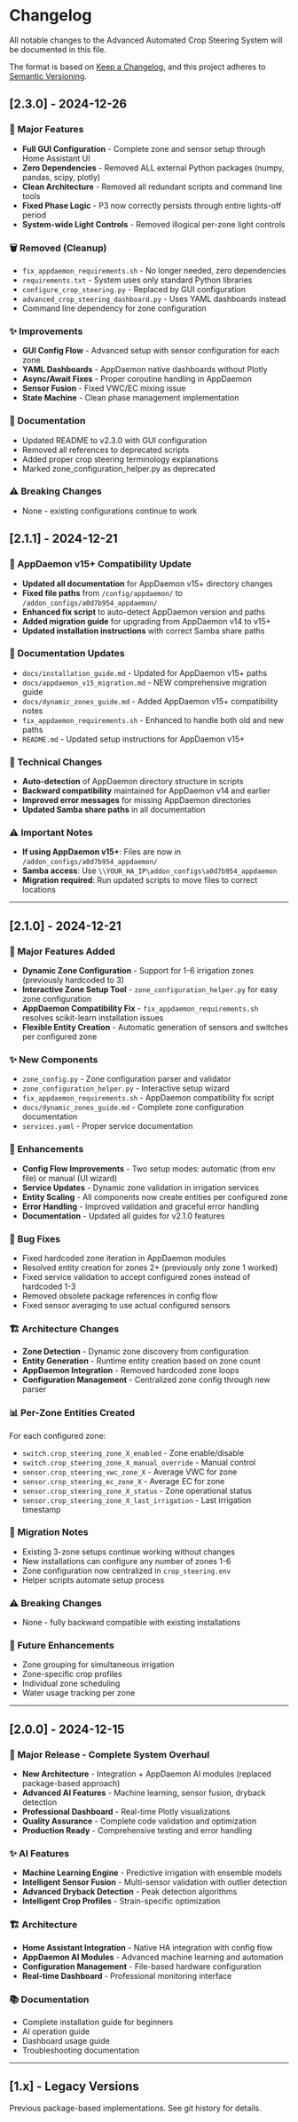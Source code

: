 # Changelog

All notable changes to the Advanced Automated Crop Steering System will be documented in this file.

The format is based on [Keep a Changelog](https://keepachangelog.com/en/1.0.0/),
and this project adheres to [Semantic Versioning](https://semver.org/spec/v2.0.0.html).

## [2.3.0] - 2024-12-26

### 🚀 Major Features
- **Full GUI Configuration** - Complete zone and sensor setup through Home Assistant UI
- **Zero Dependencies** - Removed ALL external Python packages (numpy, pandas, scipy, plotly)
- **Clean Architecture** - Removed all redundant scripts and command line tools
- **Fixed Phase Logic** - P3 now correctly persists through entire lights-off period
- **System-wide Light Controls** - Removed illogical per-zone light controls

### 🗑️ Removed (Cleanup)
- `fix_appdaemon_requirements.sh` - No longer needed, zero dependencies
- `requirements.txt` - System uses only standard Python libraries
- `configure_crop_steering.py` - Replaced by GUI configuration
- `advanced_crop_steering_dashboard.py` - Uses YAML dashboards instead
- Command line dependency for zone configuration

### ✨ Improvements
- **GUI Config Flow** - Advanced setup with sensor configuration for each zone
- **YAML Dashboards** - AppDaemon native dashboards without Plotly
- **Async/Await Fixes** - Proper coroutine handling in AppDaemon
- **Sensor Fusion** - Fixed VWC/EC mixing issue
- **State Machine** - Clean phase management implementation

### 📝 Documentation
- Updated README to v2.3.0 with GUI configuration
- Removed all references to deprecated scripts
- Added proper crop steering terminology explanations
- Marked zone_configuration_helper.py as deprecated

### ⚠️ Breaking Changes
- None - existing configurations continue to work

## [2.1.1] - 2024-12-21

### 🔄 AppDaemon v15+ Compatibility Update
- **Updated all documentation** for AppDaemon v15+ directory changes
- **Fixed file paths** from `/config/appdaemon/` to `/addon_configs/a0d7b954_appdaemon/`
- **Enhanced fix script** to auto-detect AppDaemon version and paths
- **Added migration guide** for upgrading from AppDaemon v14 to v15+
- **Updated installation instructions** with correct Samba share paths

### 📝 Documentation Updates
- `docs/installation_guide.md` - Updated for AppDaemon v15+ paths
- `docs/appdaemon_v15_migration.md` - NEW comprehensive migration guide
- `docs/dynamic_zones_guide.md` - Added AppDaemon v15+ compatibility notes
- `fix_appdaemon_requirements.sh` - Enhanced to handle both old and new paths
- `README.md` - Updated setup instructions for AppDaemon v15+

### 🔧 Technical Changes
- **Auto-detection** of AppDaemon directory structure in scripts
- **Backward compatibility** maintained for AppDaemon v14 and earlier
- **Improved error messages** for missing AppDaemon directories
- **Updated Samba share paths** in all documentation

### ⚠️ Important Notes
- **If using AppDaemon v15+**: Files are now in `/addon_configs/a0d7b954_appdaemon/`
- **Samba access**: Use `\\YOUR_HA_IP\addon_configs\a0d7b954_appdaemon`
- **Migration required**: Run updated scripts to move files to correct locations

---

## [2.1.0] - 2024-12-21

### 🚀 Major Features Added
- **Dynamic Zone Configuration** - Support for 1-6 irrigation zones (previously hardcoded to 3)
- **Interactive Zone Setup Tool** - `zone_configuration_helper.py` for easy zone configuration
- **AppDaemon Compatibility Fix** - `fix_appdaemon_requirements.sh` resolves scikit-learn installation issues
- **Flexible Entity Creation** - Automatic generation of sensors and switches per configured zone

### ✨ New Components
- `zone_config.py` - Zone configuration parser and validator
- `zone_configuration_helper.py` - Interactive setup wizard
- `fix_appdaemon_requirements.sh` - AppDaemon compatibility fix script
- `docs/dynamic_zones_guide.md` - Complete zone configuration documentation
- `services.yaml` - Proper service documentation

### 🔧 Enhancements
- **Config Flow Improvements** - Two setup modes: automatic (from env file) or manual (UI wizard)
- **Service Updates** - Dynamic zone validation in irrigation services
- **Entity Scaling** - All components now create entities per configured zone
- **Error Handling** - Improved validation and graceful error handling
- **Documentation** - Updated all guides for v2.1.0 features

### 🐛 Bug Fixes
- Fixed hardcoded zone iteration in AppDaemon modules
- Resolved entity creation for zones 2+ (previously only zone 1 worked)
- Fixed service validation to accept configured zones instead of hardcoded 1-3
- Removed obsolete package references in config flow
- Fixed sensor averaging to use actual configured sensors

### 🏗️ Architecture Changes
- **Zone Detection** - Dynamic zone discovery from configuration
- **Entity Generation** - Runtime entity creation based on zone count
- **AppDaemon Integration** - Removed hardcoded zone loops
- **Configuration Management** - Centralized zone config through new parser

### 📊 Per-Zone Entities Created
For each configured zone:
- `switch.crop_steering_zone_X_enabled` - Zone enable/disable
- `switch.crop_steering_zone_X_manual_override` - Manual control
- `sensor.crop_steering_vwc_zone_X` - Average VWC for zone
- `sensor.crop_steering_ec_zone_X` - Average EC for zone  
- `sensor.crop_steering_zone_X_status` - Zone operational status
- `sensor.crop_steering_zone_X_last_irrigation` - Last irrigation timestamp

### 🔄 Migration Notes
- Existing 3-zone setups continue working without changes
- New installations can configure any number of zones 1-6
- Zone configuration now centralized in `crop_steering.env`
- Helper scripts automate setup process

### ⚠️ Breaking Changes
- None - fully backward compatible with existing installations

### 🔮 Future Enhancements
- Zone grouping for simultaneous irrigation
- Zone-specific crop profiles
- Individual zone scheduling
- Water usage tracking per zone

---

## [2.0.0] - 2024-12-15

### 🚀 Major Release - Complete System Overhaul
- **New Architecture** - Integration + AppDaemon AI modules (replaced package-based approach)
- **Advanced AI Features** - Machine learning, sensor fusion, dryback detection
- **Professional Dashboard** - Real-time Plotly visualizations
- **Quality Assurance** - Complete code validation and optimization
- **Production Ready** - Comprehensive testing and error handling

### ✨ AI Features
- **Machine Learning Engine** - Predictive irrigation with ensemble models
- **Intelligent Sensor Fusion** - Multi-sensor validation with outlier detection
- **Advanced Dryback Detection** - Peak detection algorithms
- **Intelligent Crop Profiles** - Strain-specific optimization

### 🏗️ Architecture
- **Home Assistant Integration** - Native HA integration with config flow
- **AppDaemon AI Modules** - Advanced machine learning and automation
- **Configuration Management** - File-based hardware configuration
- **Real-time Dashboard** - Professional monitoring interface

### 📚 Documentation
- Complete installation guide for beginners
- AI operation guide
- Dashboard usage guide  
- Troubleshooting documentation

---

## [1.x] - Legacy Versions
Previous package-based implementations. See git history for details.